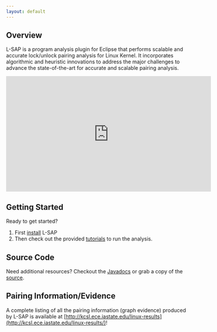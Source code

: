 ```yaml
---
layout: default
---
```


## Overview
L-SAP is a program analysis plugin for Eclipse that performs scalable and accurate lock/unlock pairing analysis for Linux Kernel. It incorporates algorithmic and heuristic innovations to address the major challenges to advance the state-of-the-art for accurate and scalable pairing analysis.

<center><iframe width="560" height="315" src="https://www.youtube.com/embed/uIfcuOGvcxw" frameborder="0" allowfullscreen></iframe></center>

## Getting Started
Ready to get started?

1. First [install](/L-SAP/install) L-SAP
2. Then check out the provided [tutorials](/L-SAP/tutorials) to run the analysis.

## Source Code
Need additional resources? Checkout the [Javadocs](/L-SAP/javadoc/index.html) or grab a copy of the [source](https://github.com/kcsl/L-SAP).

## Pairing Information/Evidence
A complete listing of all the pairing information (graph evidence) produced by L-SAP is available at [http://kcsl.ece.iastate.edu/linux-results](http://kcsl.ece.iastate.edu/linux-results/)!